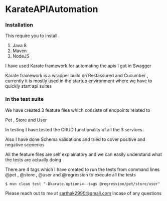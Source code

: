# KarateAPIAutomation


### Installation

This require you to install
1. Java 8
2. Maven
3. NodeJS

I have used Karate framework for automating the apis I got in Swagger

Karate framework is a wrapper build on Restassured and Cucumber , currently it is mostly used in the startup environment where we have to quickly start api suites

### In the test suite

We have created 3 feature files which consiste of endpoints related to

Pet , Store and User


In testing I have tested the CRUD functionality of all the 3 services.

Also I have done Schema validations and tried to cover positive and negative scenerios

All the feature files are self explainatory and we can easily understand what the tests are actually doing

There are 4 tags which I have created to run the tests from command lines @pet , @store , @user and @regression to execute all the tests

```
$ mvn clean test "-Dkarate.options=--tags @regression/pet/store/user"
```

Please reach out to me at sarthak2990@gmail.com incase of any questions
